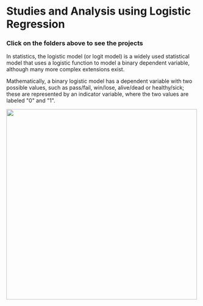 # Studies and Analysis using Logistic Regression

### Click on the folders above to see the projects

In statistics, the logistic model (or logit model) is a widely used statistical model that uses a 
logistic function to model a binary dependent variable, although many more complex extensions exist. 

Mathematically, a binary logistic model has a dependent variable with two possible values, 
such as pass/fail, win/lose, alive/dead or healthy/sick; these are represented by an indicator variable, where the 
two values are labeled "0" and "1".

<img src=http://web.cvxr.com/cvx/examples/cvxbook/Ch07_statistical_estim/html/logistics__01.png width=500>
